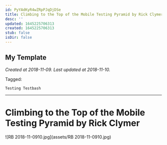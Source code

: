 ```yaml
---
id: PyYAdKyR4wZRpPJqDjDSe
title: Climbing to the Top of the Mobile Testing Pyramid by Rick Clymer
desc: ''
updated: 1645225706313
created: 1645225706313
stub: false
isDir: false
---
```

My Template
---

_Created at 2018-11-09._
_Last updated at 2018-11-10._



Tagged: 
```
Testing Testbash
```


---

# Climbing to the Top of the Mobile Testing Pyramid by Rick Clymer


![RB 2018-11-0910.jpg](assets/RB 2018-11-0910.jpg)

